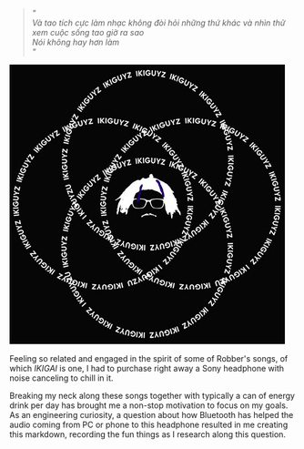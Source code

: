 > _"_  
> _Và tao tích cực làm nhạc không đòi hỏi những thứ khác và nhìn thử xem cuộc sống tao giờ ra sao_  
> _Nói không hay hơn làm_  
> _"_

![](./ikigai_robber.png)

Feeling so related and engaged in the spirit of some of Robber's songs, of which _IKIGAI_ is one, I had to purchase right away a Sony headphone with noise canceling to chill in it.

Breaking my neck along these songs together with typically a can of energy drink per day has brought me a non-stop motivation to focus on my goals. As an engineering curiosity, a question about how Bluetooth has helped the audio coming from PC or phone to this headphone resulted in me creating this markdown, recording the fun things as I research along this question.